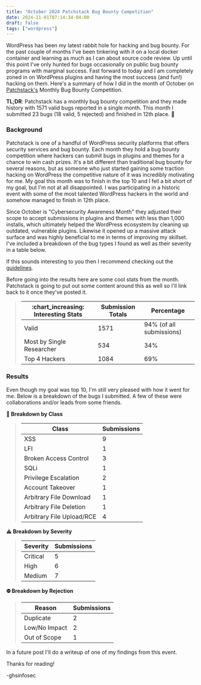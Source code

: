 ```yaml
---
title: "October 2024 Patchstack Bug Bounty Competition"
date: 2024-11-01T07:14:34-04:00
draft: false
tags: ["wordpress"]
---
```


WordPress has been my latest rabbit hole for hacking and bug bounty. For the past couple of months I've been tinkering with it on a local docker container and learning as much as I can about source code review. Up until this point I've only hunted for bugs occasionally on public bug bounty programs with marginal success. Fast forward to today and I am completely zoned in on WordPress plugins and having the most success (and fun!) hacking on them. Here's a summary of how I did in the month of October on [Patchstack's](https://patchstack.com/bug-bounty) Monthly Bug Bounty Competition.

**TL;DR**: Patchstack has a monthly bug bounty competition and they made history with 1571 valid bugs reported in a single month. This month I submitted 23 bugs (18 valid, 5 rejected) and finished in 12th place. :partying_face:

### Background

Patchstack is one of a handful of WordPress security platforms that offers security services and bug bounty. Each month they hold a bug bounty competition where hackers can submit bugs in plugins and themes for a chance to win cash prizes. It's a bit different than traditional bug bounty for several reasons, but as someone who just started gaining some traction hacking on WordPress the competitive nature of it was incredibly motivating for me. My goal this month was to finish in the top 10 and I fell a bit short of my goal, but I'm not at all disappointed. I was participating in a historic event with some of the most talented WordPress hackers in the world and somehow managed to finish in 12th place. 

Since October is "Cybersecurity Awareness Month" they adjusted their scope to accept submissions in plugins and themes with less than 1,000 installs, which ultimately helped the WordPress ecosystem by cleaning up outdated, vulnerable plugins. Likewise it opened up a massive attack surface and was highly beneficial to me in terms of improving my skillset. I've included a breakdown of the bug types I found as well as their severity in a table below.

If this sounds interesting to you then I recommend checking out the [guidelines](https://patchstack.com/articles/bug-bounty-guidelines-rules/).

Before going into the results here are some cool stats from the month. Patchstack is going to put out some content around this as well so I'll link back to it once they've posted it.

> | :chart_increasing: Interesting Stats    | Submission Totals    | Percentage    |
> |---------------- | --------------- | --------------- |
> | Valid    | 1571    | 94% (of all submissions)   |
> | Most by Single Researcher    | 534    | 34%    |
> | Top 4 Hackers   | 1084   | 69%   |


### Results

Even though my goal was top 10, I'm still very pleased with how it went for me. Below is a breakdown of the bugs I submitted. A few of these were collaborations and/or leads from some friends.

**:card_index: Breakdown by Class**

> | Class   | Submissions    |
> |--------------- | --------------- |
> | XSS   | 9   |
> | LFI   | 1   |
> | Broken Access Control   | 3   |
> | SQLi   | 1   |
> | Privilege Escalation   | 2   |
> | Account Takeover   | 1   |
> | Arbitrary File Download   | 1   |
> | Arbitrary File Deletion   | 1   |
> | Arbitrary File Upload/RCE   | 4   |

**:warning: Breakdown by Severity**

> | Severity   | Submissions    |
> |--------------- | --------------- |
> | Critical   | 5   |
> | High   | 6   |
> | Medium   | 7   |

**:no_entry: Breakdown by Rejection**

> | Reason   | Submissions    |
> |--------------- | --------------- |
> | Duplicate   | 2   |
> | Low/No Impact   | 2   |
> | Out of Scope   | 1   |

In a future post I'll do a writeup of one of my findings from this event.

Thanks for reading!

-ghsinfosec
